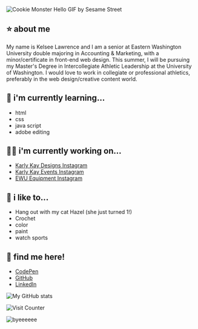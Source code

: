![Cookie Monster Hello GIF by Sesame Street](https://github.com/user-attachments/assets/c3295714-aec2-4b95-b7da-a18a26341f1e)


## ⭐️ about me
My name is Kelsee Lawrence and I am a senior at Eastern Washington University double majoring in Accounting & Marketing, with a minor/certificate in front-end web design. This summer, I will be pursuing my Master's Degree in Intercollegiate Athletic Leadership at the University of Washington. I would love to work in collegiate or professional athletics, preferably in the web design/creative content world. 

## 🧠 i'm currently learning...
- html
- css
- java script
- adobe editing


## 👩‍💻 i'm currently working on...
- [Karly Kay Designs Instagram](https://www.instagram.com/karlykaydesigns?utm_source=ig_web_button_share_sheet&igsh=ZDNlZDc0MzIxNw==)
- [Karly Kay Events Instagram](https://www.instagram.com/karlykayevents?utm_source=ig_web_button_share_sheet&igsh=ZDNlZDc0MzIxNw==)
- [EWU Equipment Instagram](https://www.instagram.com/ewuequipment?utm_source=ig_web_button_share_sheet&igsh=ZDNlZDc0MzIxNw==)


## 🌸 i like to... 
- Hang out with my cat Hazel (she just turned 1!)
- Crochet
- color
- paint
- watch sports



## 💌 find me here!
- [CodePen](https://codepen.io/kelseelawrence) <br/>
- [GitHub](https://github.com/kelseelawrence) <br/>
- [LinkedIn](https://www.linkedin.com/in/kelsee-lawrence) <br/>


![My GitHub stats](https://github-readme-stats.vercel.app/api?username=kelseelawrence&show_icons=true&theme=omni)


![Visit Counter](https://komarev.com/ghpvc/?username=kelseelawrence&color=ff69b4&style=for-the-badge)

![byeeeeee](https://github.com/user-attachments/assets/3fffd6de-5e28-4b8a-8f91-182c684471d8)

